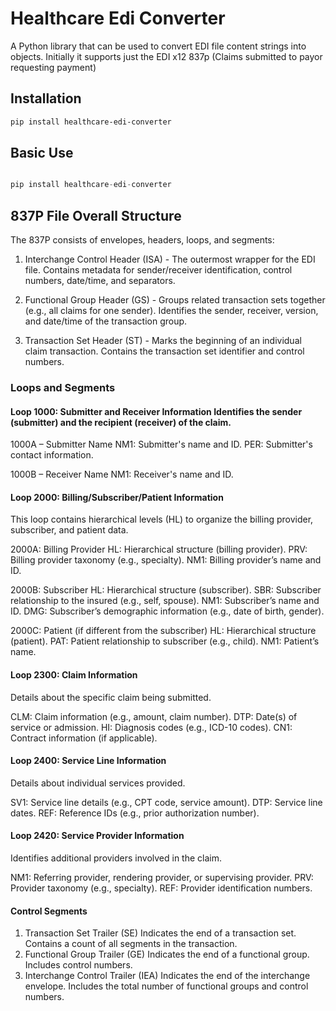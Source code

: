 # Healthcare Edi Converter
A Python library that can be used to convert EDI file content strings into objects. 
Initially it supports just the EDI x12 837p (Claims submitted to payor requesting payment)



## Installation
```bash
pip install healthcare-edi-converter
```

## Basic Use
```py

pip install healthcare-edi-converter

```


## 837P File Overall Structure

The 837P consists of envelopes, headers, loops, and segments:

1. Interchange Control Header (ISA) -  The outermost wrapper for the EDI file. Contains metadata for sender/receiver identification, control numbers, date/time, and separators.

2. Functional Group Header (GS) - Groups related transaction sets together (e.g., all claims for one sender).
Identifies the sender, receiver, version, and date/time of the transaction group.

3. Transaction Set Header (ST) - Marks the beginning of an individual claim transaction. Contains the transaction set identifier and control numbers.

### Loops and Segments

#### Loop 1000: Submitter and Receiver Information Identifies the sender (submitter) and the recipient (receiver) of the claim.

1000A – Submitter Name
NM1: Submitter's name and ID.
PER: Submitter's contact information.

1000B – Receiver Name
NM1: Receiver's name and ID.

#### Loop 2000: Billing/Subscriber/Patient Information
This loop contains hierarchical levels (HL) to organize the billing provider, subscriber, and patient data.

2000A: Billing Provider
HL: Hierarchical structure (billing provider).
PRV: Billing provider taxonomy (e.g., specialty).
NM1: Billing provider’s name and ID.

2000B: Subscriber
HL: Hierarchical structure (subscriber).
SBR: Subscriber relationship to the insured (e.g., self, spouse).
NM1: Subscriber’s name and ID.
DMG: Subscriber’s demographic information (e.g., date of birth, gender).

2000C: Patient (if different from the subscriber)
HL: Hierarchical structure (patient).
PAT: Patient relationship to subscriber (e.g., child).
NM1: Patient’s name.

#### Loop 2300: Claim Information
Details about the specific claim being submitted.

CLM: Claim information (e.g., amount, claim number).
DTP: Date(s) of service or admission.
HI: Diagnosis codes (e.g., ICD-10 codes).
CN1: Contract information (if applicable).

#### Loop 2400: Service Line Information
Details about individual services provided.

SV1: Service line details (e.g., CPT code, service amount).
DTP: Service line dates.
REF: Reference IDs (e.g., prior authorization number).

#### Loop 2420: Service Provider Information
Identifies additional providers involved in the claim.

NM1: Referring provider, rendering provider, or supervising provider.
PRV: Provider taxonomy (e.g., specialty).
REF: Provider identification numbers.

#### Control Segments
1. Transaction Set Trailer (SE) Indicates the end of a transaction set. Contains a count of all segments in the transaction.
2. Functional Group Trailer (GE) Indicates the end of a functional group. Includes control numbers.
3. Interchange Control Trailer (IEA) Indicates the end of the interchange envelope. Includes the total number of functional groups and control numbers.